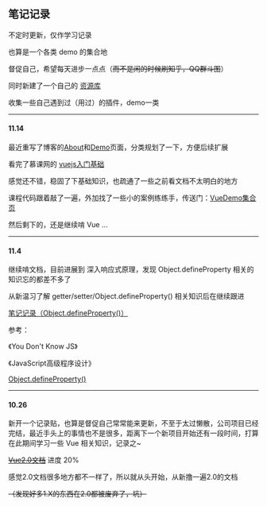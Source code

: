 ## 笔记记录        

不定时更新，仅作学习记录

也算是一个各类 demo 的集合地

督促自己，希望每天进步一点点（~~而不是闲的时候刷知乎，QQ群斗图~~）

同时新建了一个自己的 [资源库](https://github.com/hanekaoru/Repository)

收集一些自己遇到过（用过）的插件，demo一类

----
#### 11.14

最近重写了博客的[About](http://hanekaoru.com/about/)和[Demo](http://hanekaoru.com/about/demo.html)页面，分类规划了一下，方便后续扩展

看完了慕课网的 [vuejs入门基础](http://www.imooc.com/learn/694)

感觉还不错，稳固了下基础知识，也疏通了一些之前看文档不太明白的地方

课程代码跟着敲了一遍，外加找了一些小的案例练练手，传送门：[VueDemo集合页](https://github.com/hanekaoru/WebLearningNotes/tree/master/VueDemo)

然后剩下的，还是继续啃 Vue ...

----
#### 11.4

继续啃文档，目前进展到 深入响应式原理，发现 Object.defineProperty 相关的知识忘的都差不多了

从新温习了解 getter/setter/Object.defineProperty() 相关知识后在继续跟进

[笔记记录（Object.defineProperty()）](http://hanekaoru.com/object-defineproperty/)

参考：

《You Don't Know JS》

《JavaScript高级程序设计》

[Object.defineProperty()](https://developer.mozilla.org/zh-CN/docs/Web/JavaScript/Reference/Global_Objects/Object/defineProperty)

----

#### 10.26

新开一个记录贴，也算是督促自己常常能来更新，不至于太过懒散，公司项目已经完结，最近手头上的事情也不是很多，距离下一个新项目开始还有一段时间，打算在此期间学习一些 Vue 相关知识，记录之~

~~[Vue2.0文档](https://vuefe.cn/guide/)~~ 进度 20%

感觉2.0文档很多地方都不一样了，所以就从头开始，从新撸一遍2.0的文档 

~~（发现好多1.X的东西在2.0都被废弃了，坑）~~


